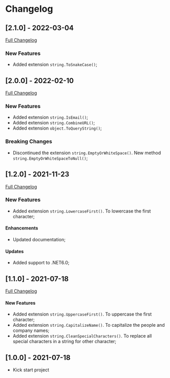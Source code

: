 # Changelog




## [2.1.0] - 2022-03-04
[Full Changelog](https://github.com/TechNobre/PowerUtils.Text/compare/v2.0.0...v2.1.0)


### New Features

- Added extension `string.ToSnakeCase()`;




## [2.0.0] - 2022-02-10
[Full Changelog](https://github.com/TechNobre/PowerUtils.Text/compare/v1.2.0...v2.0.0)


### New Features

- Added extension `string.IsEmail()`;
- Added extension `string.CombineURL()`;
- Added extension `object.ToQueryString()`;


### Breaking Changes

- Discontinued the extension `string.EmptyOrWhiteSpace()`. New method `string.EmptyOrWhiteSpaceToNull()`;




## [1.2.0] - 2021-11-23
[Full Changelog](https://github.com/TechNobre/PowerUtils.Text/compare/v1.1.0...v1.2.0)


### New Features

- Added extension `string.LowercaseFirst()`. To lowercase the first character;


#### Enhancements

- Updated documentation;


#### Updates

- Added support to .NET6.0;




## [1.1.0] - 2021-07-18
[Full Changelog](https://github.com/TechNobre/PowerUtils.Text/compare/v1.0.0...v1.1.0)


#### New Features

- Added extension `string.UppercaseFirst()`. To uppercase the first character;
- Added extension `string.CapitalizeName()`. To capitalize the people and company names;
- Added extension `string.CleanSpecialCharacters()`. To replace all special characters in a string for other character;




## [1.0.0] - 2021-07-18

- Kick start project